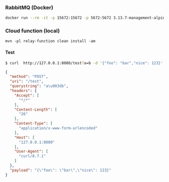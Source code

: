 ### RabbitMQ (Docker)
```bash
docker run --rm -it -p 15672:15672 -p 5672:5672 3.13.7-management-alpine
```

### Cloud function (local)
```
mvn -pl relay-function clean install -am
```

#### Test

```bash
$ curl  http://127.0.0.1:8080/test?a=b -d '{"foo": "bar","nice": 123}'
```

```json
{
  "method": "POST",
  "uri": "/test",
  "querystring": "a\u003db",
  "headers": {
    "Accept": [
      "*/*"
    ],
    "Content-Length": [
      "26"
    ],
    "Content-Type": [
      "application/x-www-form-urlencoded"
    ],
    "Host": [
      "127.0.0.1:8080"
    ],
    "User-Agent": [
      "curl/8.7.1"
    ]
  },
  "payload": "{\"foo\": \"bar\",\"nice\": 123}"
}
```